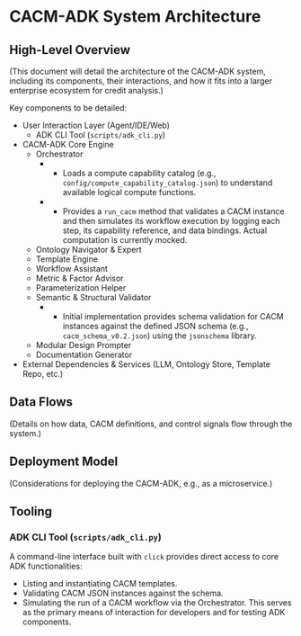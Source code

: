# CACM-ADK System Architecture

## High-Level Overview

(This document will detail the architecture of the CACM-ADK system, including its components, their interactions, and how it fits into a larger enterprise ecosystem for credit analysis.)

Key components to be detailed:
-   User Interaction Layer (Agent/IDE/Web)
    -   ADK CLI Tool (`scripts/adk_cli.py`)
-   CACM-ADK Core Engine
    -   Orchestrator
        -   - Loads a compute capability catalog (e.g., `config/compute_capability_catalog.json`) to understand available logical compute functions.
        -   - Provides a `run_cacm` method that validates a CACM instance and then simulates its workflow execution by logging each step, its capability reference, and data bindings. Actual computation is currently mocked.
    -   Ontology Navigator & Expert
    -   Template Engine
    -   Workflow Assistant
    -   Metric & Factor Advisor
    -   Parameterization Helper
    -   Semantic & Structural Validator
        -   - Initial implementation provides schema validation for CACM instances against the defined JSON schema (e.g., `cacm_schema_v0.2.json`) using the `jsonschema` library.
    -   Modular Design Prompter
    -   Documentation Generator
-   External Dependencies & Services (LLM, Ontology Store, Template Repo, etc.)

## Data Flows
(Details on how data, CACM definitions, and control signals flow through the system.)

## Deployment Model
(Considerations for deploying the CACM-ADK, e.g., as a microservice.)

## Tooling

### ADK CLI Tool (`scripts/adk_cli.py`)

A command-line interface built with `click` provides direct access to core ADK functionalities:
- Listing and instantiating CACM templates.
- Validating CACM JSON instances against the schema.
- Simulating the run of a CACM workflow via the Orchestrator.
This serves as the primary means of interaction for developers and for testing ADK components.
